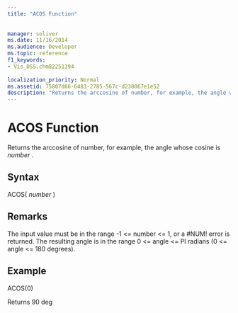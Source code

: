```yaml
---
title: "ACOS Function"
 
 
manager: soliver
ms.date: 11/16/2014
ms.audience: Developer
ms.topic: reference
f1_keywords:
- Vis_DSS.chm82251394
 
localization_priority: Normal
ms.assetid: 75807d66-6483-2785-567c-d238067e1e52
description: "Returns the arccosine of number, for example, the angle whose cosine is number ."
---
```


# ACOS Function

Returns the arccosine of number, for example, the angle whose cosine is  *number*  . 
  
## Syntax

ACOS( *number*  ) 
  
## Remarks

The input value must be in the range -1 \<= number \<= 1, or a #NUM! error is returned. The resulting angle is in the range 0 \<= angle \<= PI radians (0 \<= angle \<= 180 degrees).
  
## Example

ACOS(0) 
  
Returns 90 deg 
  


